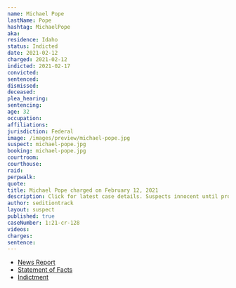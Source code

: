 ```yaml
---
name: Michael Pope
lastName: Pope
hashtag: MichaelPope
aka:
residence: Idaho
status: Indicted
date: 2021-02-12
charged: 2021-02-12
indicted: 2021-02-17
convicted: 
sentenced: 
dismissed: 
deceased:
plea_hearing:
sentencing:
age: 32
occupation:
affiliations:
jurisdiction: Federal
image: /images/preview/michael-pope.jpg
suspect: michael-pope.jpg
booking: michael-pope.jpg
courtroom:
courthouse:
raid:
perpwalk:
quote:
title: Michael Pope charged on February 12, 2021
description: Click for latest case details. Suspects innocent until proven guilty.
author: seditiontrack
layout: suspect
published: true
caseNumber: 1:21-cr-128
videos:
charges:
sentence:
---
```

- [News Report](https://cdapress.com/news/2021/feb/13/sandpoint-man-implicated-capitol-insurrection-cda/)
- [Statement of Facts](https://www.justice.gov/usao-dc/case-multi-defendant/file/1379106/download)
- [Indictment](https://www.justice.gov/usao-dc/case-multi-defendant/file/1379096/download)
